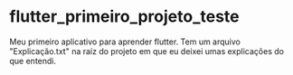 # flutter_primeiro_projeto_teste

Meu primeiro aplicativo para aprender flutter.
Tem um arquivo "Explicação.txt" na raíz do projeto em que eu deixei umas explicações do que entendi.